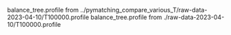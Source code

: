 
balance_tree.profile from ../pymatching_compare_various_T/raw-data-2023-04-10/T100000.profile
balance_tree.profile from ./raw-data-2023-04-10/T100000.profile
